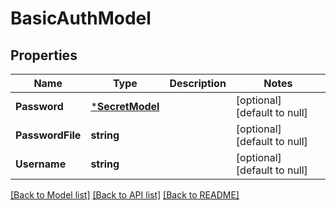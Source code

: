 # BasicAuthModel

## Properties
Name | Type | Description | Notes
------------ | ------------- | ------------- | -------------
**Password** | [***SecretModel**](Secret.md) |  | [optional] [default to null]
**PasswordFile** | **string** |  | [optional] [default to null]
**Username** | **string** |  | [optional] [default to null]

[[Back to Model list]](../README.md#documentation-for-models) [[Back to API list]](../README.md#documentation-for-api-endpoints) [[Back to README]](../README.md)


